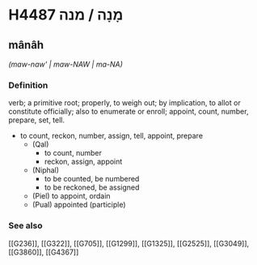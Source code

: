 # H4487 מָנָה / מנה

## mânâh

_(maw-naw' | maw-NAW | ma-NA)_

### Definition

verb; a primitive root; properly, to weigh out; by implication, to allot or constitute officially; also to enumerate or enroll; appoint, count, number, prepare, set, tell.

- to count, reckon, number, assign, tell, appoint, prepare
    - (Qal)
        - to count, number
        - reckon, assign, appoint
    - (Niphal)
        - to be counted, be numbered
        - to be reckoned, be assigned
    - (Piel) to appoint, ordain
    - (Pual) appointed (participle)
### See also

[[G236]], [[G322]], [[G705]], [[G1299]], [[G1325]], [[G2525]], [[G3049]], [[G3860]], [[G4367]]

